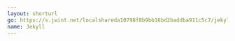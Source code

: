 ```yaml
---
layout: shorturl
go: https://s.jwint.net/localshareda10798f8b9bb16bd2baddba911c5c7/jekyll%20setup
name: Jekyll
---
```

